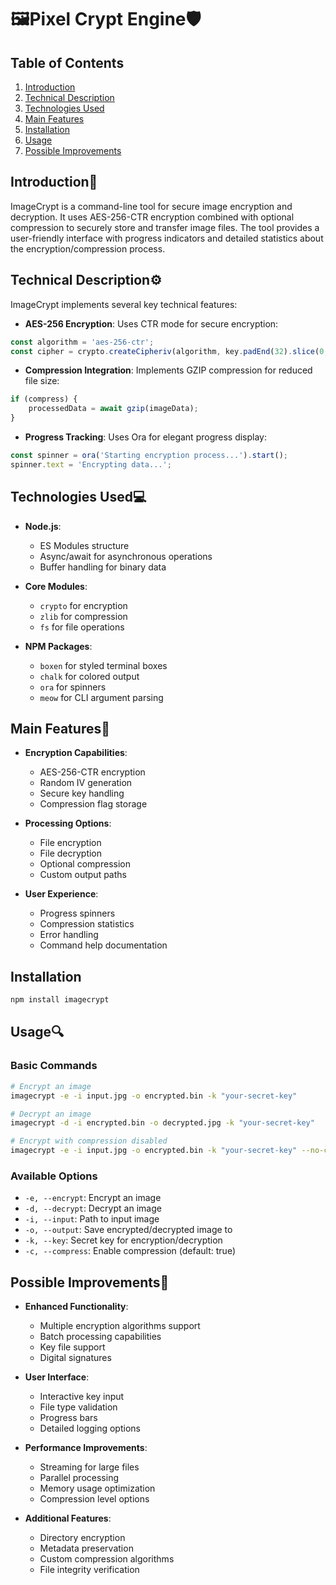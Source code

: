 # 🖼️Pixel Crypt Engine🛡️

## Table of Contents
1. [Introduction](#introduction)
2. [Technical Description](#technical-description)
3. [Technologies Used](#technologies-used)
4. [Main Features](#main-features)
5. [Installation](#installation)
6. [Usage](#usage)
7. [Possible Improvements](#possible-improvements)

## Introduction📘
ImageCrypt is a command-line tool for secure image encryption and decryption. It uses AES-256-CTR encryption combined with optional compression to securely store and transfer image files. The tool provides a user-friendly interface with progress indicators and detailed statistics about the encryption/compression process.

## Technical Description⚙️
ImageCrypt implements several key technical features:

- **AES-256 Encryption**: Uses CTR mode for secure encryption:
```javascript
const algorithm = 'aes-256-ctr';
const cipher = crypto.createCipheriv(algorithm, key.padEnd(32).slice(0, 32), iv);
```

- **Compression Integration**: Implements GZIP compression for reduced file size:
```javascript
if (compress) {
    processedData = await gzip(imageData);
}
```

- **Progress Tracking**: Uses Ora for elegant progress display:
```javascript
const spinner = ora('Starting encryption process...').start();
spinner.text = 'Encrypting data...';
```

## Technologies Used💻
- **Node.js**: 
  - ES Modules structure
  - Async/await for asynchronous operations
  - Buffer handling for binary data
  
- **Core Modules**: 
  - `crypto` for encryption
  - `zlib` for compression
  - `fs` for file operations
  
- **NPM Packages**: 
  - `boxen` for styled terminal boxes
  - `chalk` for colored output
  - `ora` for spinners
  - `meow` for CLI argument parsing

## Main Features🌟
- **Encryption Capabilities**:
  - AES-256-CTR encryption
  - Random IV generation
  - Secure key handling
  - Compression flag storage

- **Processing Options**:
  - File encryption
  - File decryption
  - Optional compression
  - Custom output paths

- **User Experience**:
  - Progress spinners
  - Compression statistics
  - Error handling
  - Command help documentation

## Installation
```bash
npm install imagecrypt
```

## Usage🔍
### Basic Commands
```bash
# Encrypt an image
imagecrypt -e -i input.jpg -o encrypted.bin -k "your-secret-key"

# Decrypt an image
imagecrypt -d -i encrypted.bin -o decrypted.jpg -k "your-secret-key"

# Encrypt with compression disabled
imagecrypt -e -i input.jpg -o encrypted.bin -k "your-secret-key" --no-compress
```

### Available Options
- `-e, --encrypt`: Encrypt an image
- `-d, --decrypt`: Decrypt an image
- `-i, --input`: Path to input image
- `-o, --output`: Save encrypted/decrypted image to
- `-k, --key`: Secret key for encryption/decryption
- `-c, --compress`: Enable compression (default: true)

## Possible Improvements🚀
- **Enhanced Functionality**:
  - Multiple encryption algorithms support
  - Batch processing capabilities
  - Key file support
  - Digital signatures

- **User Interface**:
  - Interactive key input
  - File type validation
  - Progress bars
  - Detailed logging options

- **Performance Improvements**:
  - Streaming for large files
  - Parallel processing
  - Memory usage optimization
  - Compression level options

- **Additional Features**:
  - Directory encryption
  - Metadata preservation
  - Custom compression algorithms
  - File integrity verification